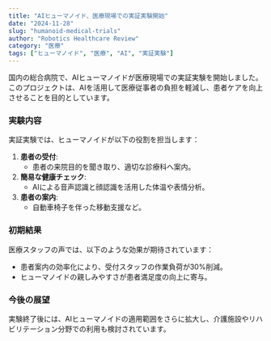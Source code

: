 ```yaml
---
title: "AIヒューマノイド、医療現場での実証実験開始"
date: "2024-11-28"
slug: "humanoid-medical-trials"
author: "Robotics Healthcare Review"
category: "医療"
tags: ["ヒューマノイド", "医療", "AI", "実証実験"]
---
```


国内の総合病院で、AIヒューマノイドが医療現場での実証実験を開始しました。このプロジェクトは、AIを活用して医療従事者の負担を軽減し、患者ケアを向上させることを目的としています。

### 実験内容

実証実験では、ヒューマノイドが以下の役割を担当します：

1. **患者の受付**:
   - 患者の来院目的を聞き取り、適切な診療科へ案内。
2. **簡易な健康チェック**:
   - AIによる音声認識と顔認識を活用した体温や表情分析。
3. **患者の案内**:
   - 自動車椅子を伴った移動支援など。

### 初期結果

医療スタッフの声では、以下のような効果が期待されています：

- 患者案内の効率化により、受付スタッフの作業負荷が30%削減。
- ヒューマノイドの親しみやすさが患者満足度の向上に寄与。

### 今後の展望

実験終了後には、AIヒューマノイドの適用範囲をさらに拡大し、介護施設やリハビリテーション分野での利用も検討されています。